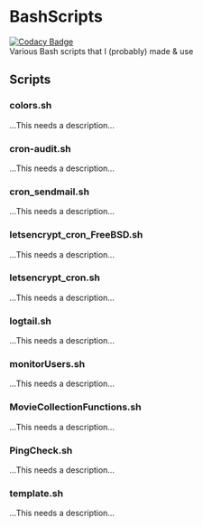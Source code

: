 # BashScripts
[![Codacy Badge](https://api.codacy.com/project/badge/Grade/79a1e40577fe40a889267ea50148da63)](https://www.codacy.com/app/perth/BashScripts?utm_source=github.com&amp;utm_medium=referral&amp;utm_content=sc-perth/BashScripts&amp;utm_campaign=Badge_Grade)<br/>
Various Bash scripts that I (probably) made &amp; use


## Scripts
### colors.sh<br/>
...This needs a description...

### cron-audit.sh<br/>
...This needs a description...

### cron_sendmail.sh<br/>
...This needs a description...

### letsencrypt_cron_FreeBSD.sh<br/>
...This needs a description...

### letsencrypt_cron.sh<br/>
...This needs a description...

### logtail.sh<br/>
...This needs a description...

### monitorUsers.sh<br/>
...This needs a description...

### MovieCollectionFunctions.sh<br/>
...This needs a description...

### PingCheck.sh<br/>
...This needs a description...

### template.sh<br/>
...This needs a description...

